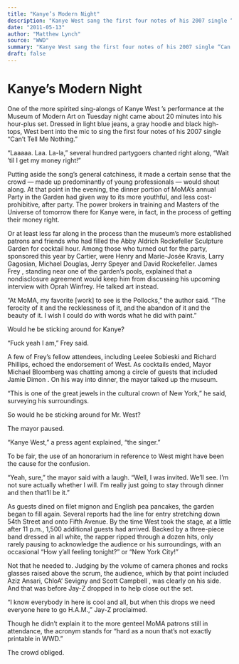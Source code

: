 ```yaml
---
title: "Kanye’s Modern Night"
description: "Kanye West sang the first four notes of his 2007 single “Can’t Tell Me Nothing” on Tuesday night. At that point in the evening, the dinner portion of MoMA’s Party in the Garden had given way to its mo..."
date: "2011-05-13"
author: "Matthew Lynch"
source: "WWD"
summary: "Kanye West sang the first four notes of his 2007 single “Can’t Tell Me Nothing” on Tuesday night. At that point in the evening, the dinner portion of MoMA’s Party in the Garden had given way to its more youthful, and less cost-prohibitive, after party. Among those who turned out for the party were Henry and Marie-Josée Kravis."
draft: false
---
```


# Kanye’s Modern Night

One of the more spirited sing-alongs of Kanye West ’s performance at the Museum of Modern Art on Tuesday night came about 20 minutes into his hour-plus set. Dressed in light blue jeans, a gray hoodie and black high-tops, West bent into the mic to sing the first four notes of his 2007 single “Can’t Tell Me Nothing.”

“Laaaaa. Laa. La-la,” several hundred partygoers chanted right along, “Wait ’til I get my money right!”

Putting aside the song’s general catchiness, it made a certain sense that the crowd — made up predominantly of young professionals — would shout along. At that point in the evening, the dinner portion of MoMA’s annual Party in the Garden had given way to its more youthful, and less cost-prohibitive, after party. The power brokers in training and Masters of the Universe of tomorrow there for Kanye were, in fact, in the process of getting their money right.

Or at least less far along in the process than the museum’s more established patrons and friends who had filled the Abby Aldrich Rockefeller Sculpture Garden for cocktail hour. Among those who turned out for the party, sponsored this year by Cartier, were Henry and Marie-Josée Kravis, Larry Gagosian, Michael Douglas, Jerry Speyer and David Rockefeller. James Frey , standing near one of the garden’s pools, explained that a nondisclosure agreement would keep him from discussing his upcoming interview with Oprah Winfrey. He talked art instead.

“At MoMA, my favorite [work] to see is the Pollocks,” the author said. “The ferocity of it and the recklessness of it, and the abandon of it and the beauty of it. I wish I could do with words what he did with paint.”

Would he be sticking around for Kanye?

“Fuck yeah I am,” Frey said.

A few of Frey’s fellow attendees, including Leelee Sobieski and Richard Phillips, echoed the endorsement of West. As cocktails ended, Mayor Michael Bloomberg was chatting among a circle of guests that included Jamie Dimon . On his way into dinner, the mayor talked up the museum.

“This is one of the great jewels in the cultural crown of New York,” he said, surveying his surroundings.

So would he be sticking around for Mr. West?

The mayor paused.

“Kanye West,” a press agent explained, “the singer.”

To be fair, the use of an honorarium in reference to West might have been the cause for the confusion.

“Yeah, sure,” the mayor said with a laugh. “Well, I was invited. We’ll see. I’m not sure actually whether I will. I’m really just going to stay through dinner and then that’ll be it.”

As guests dined on filet mignon and English pea pancakes, the garden began to fill again. Several reports had the line for entry stretching down 54th Street and onto Fifth Avenue. By the time West took the stage, at a little after 11 p.m., 1,500 additional guests had arrived. Backed by a three-piece band dressed in all white, the rapper ripped through a dozen hits, only rarely pausing to acknowledge the audience or his surroundings, with an occasional “How y’all feeling tonight?” or “New York City!”

Not that he needed to. Judging by the volume of camera phones and rocks glasses raised above the scrum, the audience, which by that point included Aziz Ansari, ChloA’ Sevigny and Scott Campbell , was clearly on his side. And that was before Jay-Z dropped in to help close out the set.

“I know everybody in here is cool and all, but when this drops we need everyone here to go H.A.M.,” Jay-Z proclaimed.

Though he didn’t explain it to the more genteel MoMA patrons still in attendance, the acronym stands for “hard as a noun that’s not exactly printable in WWD.”

The crowd obliged.
